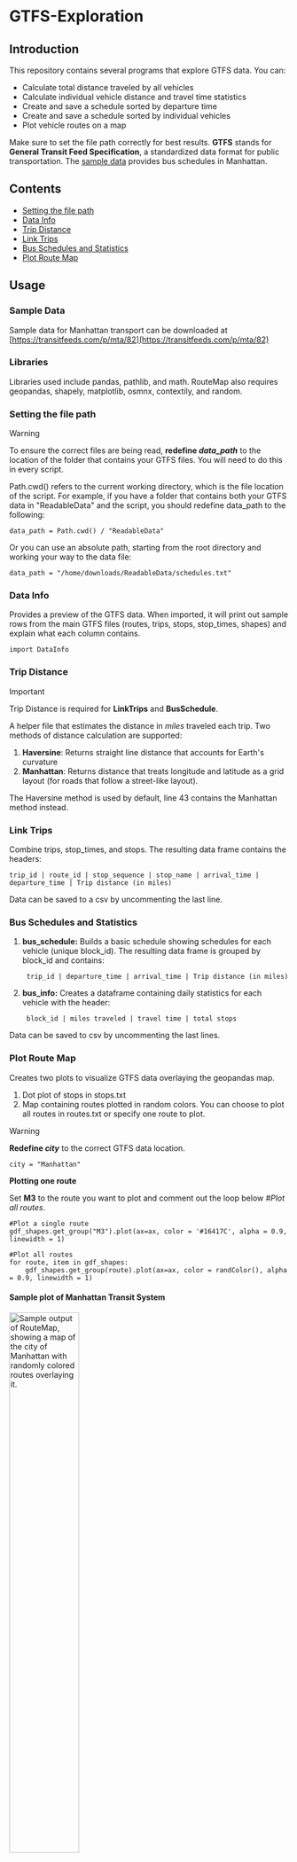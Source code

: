 # GTFS-Exploration
## Introduction
This repository contains several programs that explore GTFS data. 
You can:
- Calculate total distance traveled by all vehicles
- Calculate individual vehicle distance and travel time statistics
- Create and save a schedule sorted by departure time
- Create and save a schedule sorted by individual vehicles
- Plot vehicle routes on a map

Make sure to set the file path correctly for best results.
**GTFS** stands for **General Transit Feed Specification**, a standardized data format for public transportation. The [sample data](https://transitfeeds.com/p/mta/82) provides bus schedules in Manhattan.

## Contents
- [Setting the file path](#Setting-the-file-path)
- [Data Info](#Data-Info)
- [Trip Distance](#Trip-Distance)
- [Link Trips](#Link-Trips)
- [Bus Schedules and Statistics](#Bus-Schedules-and-Statistics)
- [Plot Route Map](#Route-Map)

  
## Usage
### Sample Data
Sample data for Manhattan transport can be downloaded at [https://transitfeeds.com/p/mta/82](https://transitfeeds.com/p/mta/82)

### Libraries
Libraries used include pandas, pathlib, and math. RouteMap also requires geopandas, shapely, matplotlib, osmnx, contextily, and random.

### Setting the file path
> [!WARNING]
> To ensure the correct files are being read, **redefine _data_path_** to the location of the folder that contains your GTFS files. You will need to do this in every script.

Path.cwd() refers to the current working directory, which is the file location of the script.
For example, if you have a folder that contains both your GTFS data in "ReadableData" and the script, you should redefine data_path to the following:
```
data_path = Path.cwd() / "ReadableData"
```

Or you can use an absolute path, starting from the root directory and working your way to the data file:
```
data_path = "/home/downloads/ReadableData/schedules.txt"
```

### Data Info
Provides a preview of the GTFS data.
When imported, it will print out sample rows from the main GTFS files (routes, trips, stops, stop_times, shapes) and explain what each column contains.
```
import DataInfo
```

### Trip Distance
> [!IMPORTANT]
> Trip Distance is required for **LinkTrips** and **BusSchedule**.

A helper file that estimates the distance in _miles_ traveled each trip. 
Two methods of distance calculation are supported:
1. **Haversine**: Returns straight line distance that accounts for Earth's curvature
2. **Manhattan**: Returns distance that treats longitude and latitude as a grid layout (for roads that follow a street-like layout).

The Haversine method is used by default, line 43 contains the Manhattan method instead.

### Link Trips
Combine trips, stop_times, and stops. The resulting data frame contains the headers:

    trip_id | route_id | stop_sequence | stop_name | arrival_time | departure_time | Trip distance (in miles)

Data can be saved to a csv by uncommenting the last line.

### Bus Schedules and Statistics
1. **bus_schedule:** Builds a basic schedule showing schedules for each vehicle (unique block_id). The resulting data frame is grouped by block_id and contains:

        trip_id | departure_time | arrival_time | Trip distance (in miles)

2. **bus_info:** Creates a dataframe containing daily statistics for each vehicle with the header:

        block_id | miles traveled | travel time | total stops

 Data can be saved to csv by uncommenting the last lines.  

### Plot Route Map
Creates two plots to visualize GTFS data overlaying the geopandas map.
1. Dot plot of stops in stops.txt
2. Map containing routes plotted in random colors. You can choose to plot all routes in routes.txt or specify one route to plot.

> [!WARNING]
> **Redefine _city_** to the correct GTFS data location.

```
city = "Manhattan"
```

**Plotting one route**

Set **M3** to the route you want to plot and comment out the loop below _#Plot all routes_.
```
#Plot a single route
gdf_shapes.get_group("M3").plot(ax=ax, color = '#16417C', alpha = 0.9, linewidth = 1) 

#Plot all routes
for route, item in gdf_shapes:
    gdf_shapes.get_group(route).plot(ax=ax, color = randColor(), alpha = 0.9, linewidth = 1)   
```

#### Sample plot of Manhattan Transit System

<img src="https://github.com/user-attachments/assets/c13d672f-c4d5-456e-8959-d7a2467392ea" alt = "Sample output of RouteMap, showing a map of the city of Manhattan with randomly colored routes overlaying it." width=50% height=50%>
